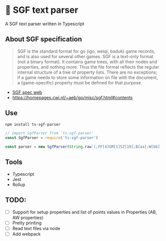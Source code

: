# 📖 SGF text parser
A SGF text parser written in Typescript

## About SGF specification
> SGF is the standard format for go (igo, weiqi, baduk) game records, and is also used for several other games. SGF is a text-only format (not a binary format). It contains game trees, with all their nodes and properties, and nothing more. Thus the file format reflects the regular internal structure of a tree of property lists. There are no exceptions; if a game needs to store some information on file with the document, a (game-specific) property must be defined for that purpose. 
- [SGF spec web](https://www.red-bean.com/sgf/user_guide/index.html)
- https://homepages.cwi.nl/~aeb/go/misc/sgf.html#contents

## Use
```bash
npm install ts-sgf-parser
```
```javascript
// import SgfParser from 'ts-sgf-parser'
const SgfParser = require('ts-sgf-parser')

const parser = new SgfParser(String.raw`(;FF[4]GM[1]SZ[19];B[aa];W[bb](;B[cc];W[dd];B[ad];W[bd])(;B[hh];W[hg]))`)
```

## Tools
- Typescript
- Jest
- Rollup

## TODO:

- [ ] Support for setup properties and list of points values in Properties (AB, AW properties)
- [ ] Pretty printing
- [ ] Read text files via node
- [ ] Add webpack
